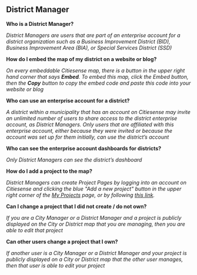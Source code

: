 ## District Manager

__Who is a District Manager?__

_District Managers are users that are part of an enterprise account for a district organization such as a Business Improvement District (BID), Business Improvement Area (BIA), or Special Services District (SSD)_

__How do I embed the map of my district on a website or blog?__

_On every embeddable Citiesense map, there is a button in the upper right hand corner that says __Embed__. To embed this map, click the Embed button, then the __Copy__ button to copy the embed code and paste this code into your website or blog_

__Who can use an enterprise account for a district?__

_A district within a municipality that has an account on Citiesense may invite an unlimited number of users to share access to the district enterprise account, as District Managers.  Only users that are affiliated with this enterprise account, either because they were invited or because the account was set up for them initially, can use the district’s account_ 

__Who can see the enterprise account dashboards for districts?__

_Only District Managers can see the district’s dashboard_

__How do I add a project to the map?__

_District Managers can create Project Pages by logging into an account on Citiesense and clicking the blue "Add a new project" button in the upper right corner of the [My Projects](http://www.citiesense.com/dashboard) page, or by following [this link](http://www.citiesense.com/projects/new)._ 

__Can I change a project that I did not create / do not own?__

_If you are a City Manager or a District Manager and a project is publicly displayed on the City or District map that you are managing, then you are able to edit that project_

__Can other users change a project that I own?__

_If another user is a City Manager or a District Manager and your project is publicly displayed on a City or District map that the other user manages, then that user is able to edit your project_







